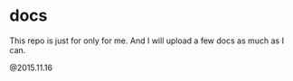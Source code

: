 # docs
This repo is just for only for me. And I will upload a few docs as much as I can.

@2015.11.16 
